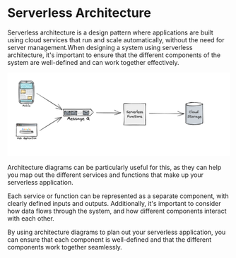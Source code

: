 # Serverless Architecture

Serverless architecture is a design pattern where applications are built using cloud services that run and scale automatically, without the need for server management.When designing a system using serverless architecture, it's important to ensure that the different components of the system are well-defined and can work together effectively.

![Serverless Architecture](../_assets/images/architecture-patterns/serverless-architecture.png "Serverless Architecture")

Architecture diagrams can be particularly useful for this, as they can help you map out the different services and functions that make up your serverless application.

Each service or function can be represented as a separate component, with clearly defined inputs and outputs. Additionally, it's important to consider how data flows through the system, and how different components interact with each other.

By using architecture diagrams to plan out your serverless application, you can ensure that each component is well-defined and that the different components work together seamlessly.